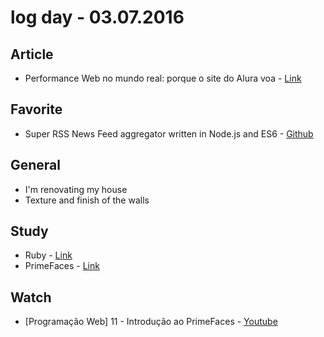 # log day - 03.07.2016


## Article

 - Performance Web no mundo real: porque o site do Alura voa - [Link](http://blog.caelum.com.br/performance-web-no-mundo-real-porque-o-site-do-alura-voa/) 


## Favorite

 - Super RSS News Feed aggregator written in Node.js and ES6 - [Github](https://github.com/filipedeschamps/rss-feed-emitter)


## General

 - I'm renovating my house
  - Texture and finish of the walls


## Study 

 - Ruby - [Link](http://ruby-doc.org/)
 - PrimeFaces - [Link](http://primefaces.org/)


## Watch

 - [Programação Web] 11 - Introdução ao PrimeFaces - [Youtube](https://www.youtube.com/watch?v=ECs0S5X3Xyw)